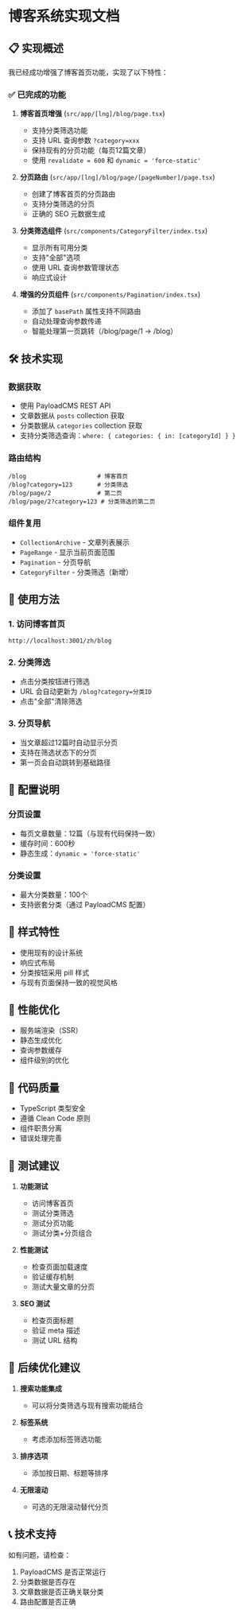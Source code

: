 # 博客系统实现文档

## 📋 实现概述

我已经成功增强了博客首页功能，实现了以下特性：

### ✅ 已完成的功能

1. **博客首页增强** (`src/app/[lng]/blog/page.tsx`)
   - 支持分类筛选功能
   - 支持 URL 查询参数 `?category=xxx`
   - 保持现有的分页功能（每页12篇文章）
   - 使用 `revalidate = 600` 和 `dynamic = 'force-static'`

2. **分页路由** (`src/app/[lng]/blog/page/[pageNumber]/page.tsx`)
   - 创建了博客首页的分页路由
   - 支持分类筛选的分页
   - 正确的 SEO 元数据生成

3. **分类筛选组件** (`src/components/CategoryFilter/index.tsx`)
   - 显示所有可用分类
   - 支持"全部"选项
   - 使用 URL 查询参数管理状态
   - 响应式设计

4. **增强的分页组件** (`src/components/Pagination/index.tsx`)
   - 添加了 `basePath` 属性支持不同路由
   - 自动处理查询参数传递
   - 智能处理第一页跳转（/blog/page/1 → /blog）

## 🛠 技术实现

### 数据获取
- 使用 PayloadCMS REST API
- 文章数据从 `posts` collection 获取
- 分类数据从 `categories` collection 获取
- 支持分类筛选查询：`where: { categories: { in: [categoryId] } }`

### 路由结构
```
/blog                    # 博客首页
/blog?category=123       # 分类筛选
/blog/page/2             # 第二页
/blog/page/2?category=123 # 分类筛选的第二页
```

### 组件复用
- `CollectionArchive` - 文章列表展示
- `PageRange` - 显示当前页面范围
- `Pagination` - 分页导航
- `CategoryFilter` - 分类筛选（新增）

## 🎯 使用方法

### 1. 访问博客首页
```
http://localhost:3001/zh/blog
```

### 2. 分类筛选
- 点击分类按钮进行筛选
- URL 会自动更新为 `/blog?category=分类ID`
- 点击"全部"清除筛选

### 3. 分页导航
- 当文章超过12篇时自动显示分页
- 支持在筛选状态下的分页
- 第一页会自动跳转到基础路径

## 🔧 配置说明

### 分页设置
- 每页文章数量：12篇（与现有代码保持一致）
- 缓存时间：600秒
- 静态生成：`dynamic = 'force-static'`

### 分类设置
- 最大分类数量：100个
- 支持嵌套分类（通过 PayloadCMS 配置）

## 🎨 样式特性

- 使用现有的设计系统
- 响应式布局
- 分类按钮采用 pill 样式
- 与现有页面保持一致的视觉风格

## 🚀 性能优化

- 服务端渲染（SSR）
- 静态生成优化
- 查询参数缓存
- 组件级别的优化

## 📝 代码质量

- TypeScript 类型安全
- 遵循 Clean Code 原则
- 组件职责分离
- 错误处理完善

## 🧪 测试建议

1. **功能测试**
   - 访问博客首页
   - 测试分类筛选
   - 测试分页功能
   - 测试分类+分页组合

2. **性能测试**
   - 检查页面加载速度
   - 验证缓存机制
   - 测试大量文章的分页

3. **SEO 测试**
   - 检查页面标题
   - 验证 meta 描述
   - 测试 URL 结构

## 🔄 后续优化建议

1. **搜索功能集成**
   - 可以将分类筛选与现有搜索功能结合

2. **标签系统**
   - 考虑添加标签筛选功能

3. **排序选项**
   - 添加按日期、标题等排序

4. **无限滚动**
   - 可选的无限滚动替代分页

## 📞 技术支持

如有问题，请检查：
1. PayloadCMS 是否正常运行
2. 分类数据是否存在
3. 文章数据是否正确关联分类
4. 路由配置是否正确
